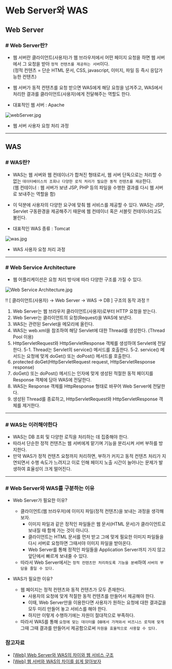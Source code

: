 # Web Server와 WAS

## Web Server

### # Web Server란?

- 웹 서버란 클라이언트(사용자)가 웹 브라우저에서 어떤 페이지 요청을 하면 웹 서버에서 그 요청을 받아 `정적 컨텐츠를 제공하는 서버`이다.
</br>(정적 컨텐츠 = 단순 HTML 문서, CSS, javascript, 이미지, 파일 등 즉시 응답가능한 컨텐츠)

- 웹 서버가 동적 컨텐츠를 요청 받으면 WAS에게 해당 요청을 넘겨주고, WAS에서 처리한 결과를 클라이언트(사용자)에게 전달해주는 역할도 한다.

- 대표적인 웹 서버 : Apache

![webServer.jpg](https://img1.daumcdn.net/thumb/R1280x0/?scode=mtistory2&fname=https%3A%2F%2Fk.kakaocdn.net%2Fdn%2FpxLJe%2FbtqBTL7f4OE%2FO54n7FkOZUKAItvIPUpwGK%2Fimg.png)

- 웹 서버 사용자 요청 처리 과정

---

## WAS

### # WAS란?

- WAS는 웹 서버와 웹 컨테이너가 합쳐진 형태로서, 웹 서버 단독으로는 처리할 수 없는 `데이터베이스의 조회나 다양한 로직 처리가 필요한 동적 컨텐츠를 제공`한다.
</br>(웹 컨테이너 : 웹 서버가 보낸 JSP, PHP 등의 파일을 수행한 결과를 다시 웹 서버로 보내주는 역할을 함)

- 이 덕분에 사용자의 다양한 요구에 맞춰 웹 서비스를 제공할 수 있다. WAS는 JSP, Servlet 구동환경을 제공해주기 때문에 웹 컨테이너 혹은 서블릿 컨테이너라고도 불린다.

- 대표적인 WAS 종류 : Tomcat

![was.jpg](https://img1.daumcdn.net/thumb/R1280x0/?scode=mtistory2&fname=https%3A%2F%2Fk.kakaocdn.net%2Fdn%2FpAqij%2FbtqBS7bDSam%2FGJDanZaV3kMKPqfXtlEqL0%2Fimg.png)

- WAS 사용자 요청 처리 과정

---

### # Web Service Architecture

- 웹 어플리케이션은 요청 처리 방식에 따라 다양한 구조를 가질 수 있다.

![Web Service Architecture.jpg](https://img1.daumcdn.net/thumb/R1280x0/?scode=mtistory2&fname=https%3A%2F%2Fk.kakaocdn.net%2Fdn%2FcjdthZ%2FbtqBUUpmzjp%2FFqUA0NUhwetKmpjurXQwf1%2Fimg.png)

‼ [ 클라이언트(사용자)  →  Web Server  →  WAS  →  DB ] 구조의 동작 과정 ‼

1. Web Server는 웹 브라우저 클라이언트(사용자)로부터 HTTP 요청을 받는다.
2. Web Server는 클라이언트의 요청(Request)을 WAS에 보낸다.
3. WAS는 관련된 Servlet을 메모리에 올린다.
4. WAS는 web.xml을 참조하여 해당 Servlet에 대한 Thread를 생성한다. (Thread Pool 이용)
5. HttpServletRequest와 HttpServletResponse 객체를 생성하여 Servlet에 전달한다.
5-1. Thread는 Servlet의 service() 메서드를 호출한다.
5-2. service() 메서드는 요청에 맞게 doGet() 또는 doPost() 메서드를 호출한다.
6. protected doGet(HttpServletRequest request, HttpServletResponse response)
7. doGet() 또는 doPost() 메서드는 인자에 맞게 생성된 적절한 동적 페이지를 Response 객체에 담아 WAS에 전달한다.
8. WAS는 Response 객체를 HttpResponse 형태로 바꾸어 Web Server에 전달한다.
9. 생성된 Thread를 종료하고, HttpServletRequest와 HttpServletResponse 객체를 제거한다.

---

### # WAS는 이러해야한다

- WAS는 DB 조회 및 다양한 로직을 처리하는 데 집중해야 한다.
- 따라서 단순한 정적 컨텐츠는 웹 서버에게 맡기며 기능을 분리시켜 서버 부하를 방지한다.
- 만약 WAS가 정적 컨텐츠 요청까지 처리하면, 부하가 커지고 동적 컨텐츠 처리가 지연되면서 수행 속도가 느려지고 이로 인해 페이지 노출 시간이 늘어나는 문제가 발생하여 효율성이 크게 떨어진다.

---

### # Web Server와 WAS를 구분하는 이유

- Web Server가 필요한 이유?
  - 클라이언트(웹 브라우저)에 이미지 파일(정적 컨텐츠)을 보내는 과정을 생각해보자.
    - 이미지 파일과 같은 정적인 파일들은 웹 문서(HTML 문서)가 클라이언트로 보내질 때 함께 가는 것이 아니다.
    - 클라이언트는 HTML 문서를 먼저 받고 그에 맞게 필요한 이미지 파일들을 다시 서버로 요청하면 그때서야 이미지 파일을 받아온다.
    - Web Server를 통해 정적인 파일들을 Application Server까지 가지 않고 앞단에서 빠르게 보내줄 수 있다.
  - 따라서 Web Server에서는 `정적 컨텐츠만 처리하도록 기능을 분배`하여 `서버의 부담을 줄일 수 있다.`

- WAS가 필요한 이유?
  - 웹 페이지는 정적 컨텐츠와 동적 컨텐츠가 모두 존재한다.
    - 사용자의 요청에 맞게 적절한 동적 컨텐츠를 만들어서 제공해야 한다.
    - 이때, Web Server만을 이용한다면 사용자가 원하는 요청에 대한 결과값을 모두 미리 만들어 놓고 서비스를 해야 한다.
    - 하지만 이렇게 수행하기에는 자원이 절대적으로 부족하다.
  - 따라서 WAS를 통해 `요청에 맞는 데이터를 DB에서 가져와서 비즈니스 로직에 맞게` 그때 그때 결과를 만들어서 제공함으로써 `자원을 효율적으로 사용할 수 있다.`

### 참고자료

- [[Web] Web Server와 WAS의 차이와 웹 서비스 구조](https://gmlwjd9405.github.io/2018/10/27/webserver-vs-was.html)
- [[Web] 웹 서버와 WAS의 차이를 쉽게 알아보자](https://codechasseur.tistory.com/25)
